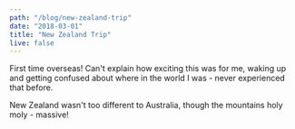```yaml
---
path: "/blog/new-zealand-trip"
date: "2018-03-01"
title: "New Zealand Trip"
live: false
---
```


First time overseas! Can't explain how exciting this was for me, waking up and getting confused about where in the world I was - never experienced that before.

New Zealand wasn't too different to Australia, though the mountains holy moly - massive!
